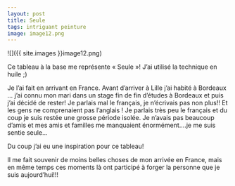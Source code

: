 ```yaml
---
layout: post
title: Seule
tags: intriguant peinture
image: image12.png
---
```

![]({{ site.images }}image12.png)

Ce tableau à la base me représente « Seule »! J’ai utilisé la technique en huile ;)

Je l’ai fait en arrivant en France. Avant d’arriver à Lille j’ai habité à Bordeaux … j’ai connu mon mari dans un stage fin de fin d’études à Bordeaux et puis j’ai décidé de rester! Je parlais mal le français, je n’écrivais pas non plus!! Et les gens ne comprenaient pas l’anglais ! Je parlais très peu le français et du coup je suis restée une grosse période isolée. Je n’avais pas beaucoup d’amis et mes amis et familles me manquaient énormément….je me suis sentie seule…

Du coup j’ai eu une inspiration pour ce tableau!

Il me fait souvenir de moins belles choses de mon arrivée en France, mais en même temps ces moments là ont participé à forger la personne que je suis aujourd’hui!!!